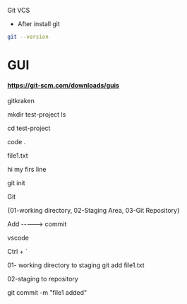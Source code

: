  Git VCS

* After install git

```bash
git --version
```

# GUI

#### https://git-scm.com/downloads/guis


gitkraken

mkdir test-project
ls

cd test-project

code .


file1.txt

hi my firs line



git init


Git

{01-working directory, 02-Staging Area, 03-Git Repository}


Add -----> commit


vscode

Ctrl + `

01- working directory to staging 
git add file1.txt

02-staging to repository


git commit -m "file1 added"






















  
